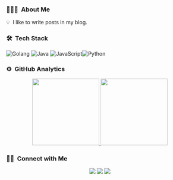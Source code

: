 <!-- ## 👋 &nbsp;Hey there! I'm Kenny -->

### 👨🏻‍💻 &nbsp;About Me

💡 &nbsp;I like to write posts in my blog.

### 🛠 &nbsp;Tech Stack

![Golang](https://img.shields.io/badge/-Go-05122A?style=flat&logo=go)&nbsp;![Java](https://img.shields.io/badge/-Java-05122A?style=flat&logo=Java&logoColor=FFA518)&nbsp;![JavaScript](https://img.shields.io/badge/-JavaScript-05122A?style=flat&logo=javascript)![Python](https://img.shields.io/badge/-Python-05122A?style=flat&logo=python)

### ⚙️ &nbsp;GitHub Analytics

<p align="center">
<a href="https://github.com/AVS1508">
  <img height="180em" src="https://github-readme-stats-eight-theta.vercel.app/api?username=KennyChenFight&show_icons=true&theme=algolia&include_all_commits=true&count_private=true"/>
  <img height="180em" src="https://github-readme-stats-eight-theta.vercel.app/api/top-langs/?username=KennyChenFight&layout=compact&langs_count=8&theme=algolia"/>
</a>
</p>


### 🤝🏻 &nbsp;Connect with Me

<p align="center">
<a href="mailto:kennychen851228@gmail.com"><img src="https://img.shields.io/badge/-kennychen851228@gmail.com-D14836?style=flat&logo=Gmail&logoColor=white"/></a>
<a href="https://facebook.com/kennychenfight"><img src="https://img.shields.io/badge/-@kennychenfight-1877F2?style=flat&logo=Facebook&logoColor=white"/></a>
<a href="https://blog.kennycoder.io"><img src="https://img.shields.io/badge/-@MyBlog-1769FF?style=flat&logo=Blog&logoColor=white"/></a>
</p>

